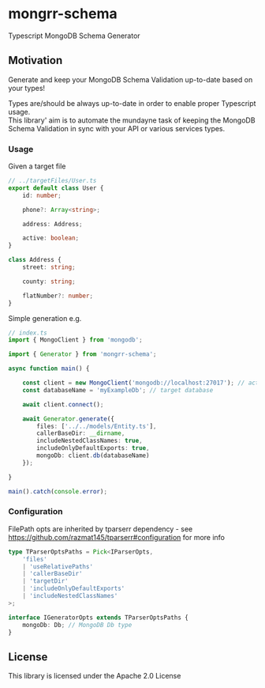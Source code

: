 # mongrr-schema

Typescript MongoDB Schema Generator

## Motivation

Generate and keep your MongoDB Schema Validation up-to-date based on your types!        

Types are/should be always up-to-date in order to enable proper Typescript usage.      
This library' aim is to automate the mundayne task of keeping the MongoDB Schema Validation in sync with your API or various services types. 


### Usage

Given a target file
```typescript
// ../targetFiles/User.ts
export default class User {
    id: number;

    phone?: Array<string>;

    address: Address;

    active: boolean;
}

class Address {
    street: string;

    county: string;

    flatNumber?: number;
}
```

Simple generation e.g.
```typescript
// index.ts
import { MongoClient } from 'mongodb';

import { Generator } from 'mongrr-schema';

async function main() {

    const client = new MongoClient('mongodb://localhost:27017'); // actual mongodb connString
    const databaseName = 'myExampleDb'; // target database

    await client.connect();

    await Generator.generate({
        files: ['../../models/Entity.ts'],
        callerBaseDir: __dirname,
        includeNestedClassNames: true,
        includeOnlyDefaultExports: true,
        mongoDb: client.db(databaseName)
    });

}

main().catch(console.error);
```

### Configuration
FilePath opts are inherited by tparserr dependency - see https://github.com/razmat145/tparserr#configuration for more info 
```typescript
type TParserOptsPaths = Pick<IParserOpts,
    'files'
    | 'useRelativePaths'
    | 'callerBaseDir'
    | 'targetDir'
    | 'includeOnlyDefaultExports'
    | 'includeNestedClassNames'
>;

interface IGeneratorOpts extends TParserOptsPaths {
    mongoDb: Db; // MongoDB Db type
}
```


## License
This library is licensed under the Apache 2.0 License
